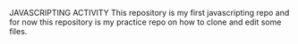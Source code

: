 JAVASCRIPTING ACTIVITY
 This repository is my first javascripting repo and for now this repository is my practice repo on how to clone and edit some files.
